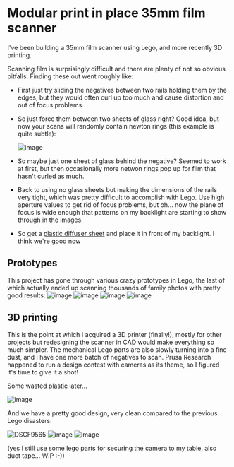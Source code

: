 # Modular print in place 35mm film scanner

I've been building a 35mm film scanner using Lego, and more recently 3D printing.

Scanning film is surprisingly difficult and there are plenty of not so obvious pitfalls. Finding these out went roughly like:

- First just try sliding the negatives between two rails holding them by the edges, but they would often curl up too much and cause distortion and out of focus problems.
- So just force them between two sheets of glass right? Good idea, but now your scans will randomly contain newton rings (this example is quite subtle): 
  
  ![image](https://user-images.githubusercontent.com/3673134/180775636-2f7b4b28-7bea-44c2-bad7-1c737690ed8a.png)
- So maybe just one sheet of glass behind the negative? Seemed to work at first, but then occasionally more netwon rings pop up for film that hasn't curled as much.
- Back to using no glass sheets but making the dimensions of the rails very tight, which was pretty difficult to accomplish with Lego. Use high aperture values to get rid of focus problems, but oh... now the plane of focus is wide enough that patterns on my backlight are starting to show through in the images.
- So get a [plastic diffuser sheet](https://www.amazon.de/-/en/gp/product/B089SPZTGY) and place it in front of my backlight. I think we're good now

## Prototypes

This project has gone through various crazy prototypes in Lego, the last of which actually ended up scanning thousands of family photos with pretty good results:
![image](https://user-images.githubusercontent.com/3673134/180773996-e874f801-11c0-4013-9a44-57fe4616049a.png)
![image](https://user-images.githubusercontent.com/3673134/180774049-dfe1f980-1b22-460b-9fb9-288bda9d79c5.png)
![image](https://user-images.githubusercontent.com/3673134/180774153-3136bd1e-cc50-4089-a7e3-2c00bd4deb90.png)
![image](https://user-images.githubusercontent.com/3673134/180774222-e3bdc6f3-53a4-44ae-8c1d-758f3e050d1c.png)

## 3D printing

This is the point at which I acquired a 3D printer (finally!), mostly for other projects but redesigning the scanner in CAD would make everything so much simpler.
The mechanical Lego parts are also slowly turning into a fine dust, and I have one more batch of negatives to scan. Prusa Research happened to run a design contest with cameras as its theme, so I figured it's time to give it a shot!

Some wasted plastic later...

![image](https://user-images.githubusercontent.com/3673134/180776953-c54eb25b-1236-4e41-98d2-0bd05c593c22.png)

And we have a pretty good design, very clean compared to the previous Lego disasters:

![DSCF9565](https://user-images.githubusercontent.com/3673134/180777030-3ded6a04-327b-4c64-b4c7-010ee5940962.JPG)
![image](https://user-images.githubusercontent.com/3673134/180777392-e194bfcd-03da-4d59-888c-e9adbb633422.png)
![image](https://user-images.githubusercontent.com/3673134/180777903-b40e27df-9309-4aa4-a5e8-0d472f858cb0.png)


(yes I still use some lego parts for securing the camera to my table, also duct tape... WIP :-))
